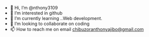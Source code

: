 - 👋 Hi, I’m @nthony3109
- 👀 I’m interested in github
- 🌱 I’m currently learning ..Web development.
- 💞️ I’m looking to collaborate on coding
- 📫 How to reach me on email chibuzoranthonyajibo@gmail.com 

<!---
nthony3109/nthony3109 is a ✨ special ✨ repository because its `README.md` (this file) appears on your GitHub profile.
You can click the Preview link to take a look at your changes.
--->
